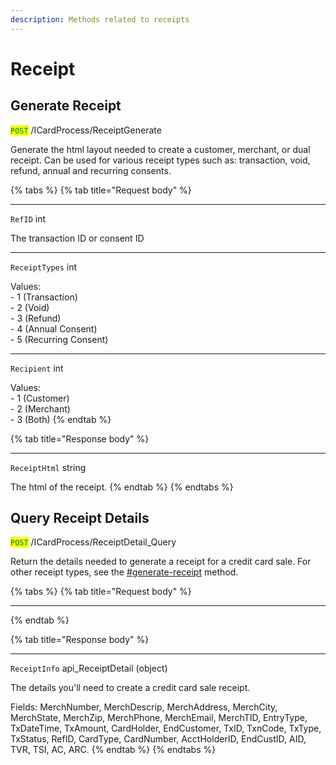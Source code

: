 ```yaml
---
description: Methods related to receipts
---
```


# Receipt

## Generate Receipt

<mark style="color:green;">`POST`</mark> /ICardProcess/ReceiptGenerate

Generate the html layout needed to create a customer, merchant, or dual receipt. Can be used for various receipt types such as: transaction, void, refund, annual and recurring consents.

{% tabs %}
{% tab title="Request body" %}
***

`RefID` int

The transaction ID or consent ID

***

`ReceiptTypes` int

Values:\
\- 1 (Transaction)\
\- 2 (Void)\
\- 3 (Refund)\
\- 4 (Annual Consent)\
\- 5 (Recurring Consent)

***

`Recipient` int

Values:\
\- 1 (Customer)\
\- 2 (Merchant)\
\- 3 (Both)
{% endtab %}

{% tab title="Response body" %}
***

`ReceiptHtml` string

The html of the receipt.
{% endtab %}
{% endtabs %}





## Query Receipt Details

<mark style="color:green;">`POST`</mark> /ICardProcess/ReceiptDetail\_Query

Return the details needed to generate a receipt for a credit card sale. For other receipt types, see the [#generate-receipt](receipt.md#generate-receipt "mention") method.

{% tabs %}
{% tab title="Request body" %}
***
{% endtab %}

{% tab title="Response body" %}
***

`ReceiptInfo` api\_ReceiptDetail (object)

The details you'll need to create a credit card sale receipt.

Fields: MerchNumber, MerchDescrip, MerchAddress, MerchCity, MerchState, MerchZip, MerchPhone, MerchEmail, MerchTID, EntryType, TxDateTime, TxAmount, CardHolder, EndCustomer, TxID, TxnCode, TxType, TxStatus, RefID, CardType, CardNumber, AcctHolderID, EndCustID, AID, TVR, TSI, AC, ARC.
{% endtab %}
{% endtabs %}



